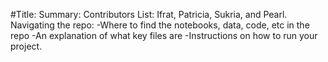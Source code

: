 #Title:
Summary: 
Contributors List: Ifrat, Patricia, Sukria, and Pearl. 
Navigating the repo: 
-Where to find the notebooks, data, code, etc in the repo
-An explanation of what key files are 
-Instructions on how to run your project. 
